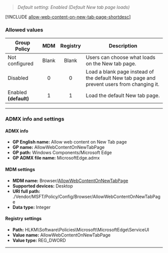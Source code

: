 <!-- ## Allow web content on New Tab page
>*Supported versions: Microsoft Edge on Windows 10, next major version*<br> -->
>*Default setting:  Enabled (Default New tab page loads)*


[!INCLUDE [allow-web-content-on-new-tab-page-shortdesc](../shortdesc/allow-web-content-on-new-tab-page-shortdesc.md)]


### Allowed values

|Group Policy  |MDM |Registry |Description |
|---|:---:|:---:|---|
|Not configured |Blank |Blank |Users can choose what loads on the New tab page. | 
|Disabled |0 |0 |Load a blank page instead of the default New tab page and prevent users from changing it. | 
|Enabled **(default)** |1 |1 |Load the default New tab page. | 
---

### ADMX info and settings

#### ADMX info
- **GP English name:** Allow web content on New Tab page
- **GP name:** AllowWebContentOnNewTabPage
- **GP path:** Windows Components/Microsoft Edge
- **GP ADMX file name:** MicrosoftEdge.admx

#### MDM settings
- **MDM name:** Browser/[AllowWebContentOnNewTabPage](../new-policies.md#allowwebcontentonnewtabpage)
- **Supported devices:** Desktop
- **URI full path:** ./Vendor/MSFT/Policy/Config/Browser/AllowWebContentOnNewTabPage 
- **Data type:** Integer

#### Registry settings
- **Path:** HLKM\\Software\\Policies\\Microsoft\\MicrosoftEdge\\ServiceUI
- **Value name:** AllowWebContentOnNewTabPage
- **Value type:** REG_DWORD

<hr>